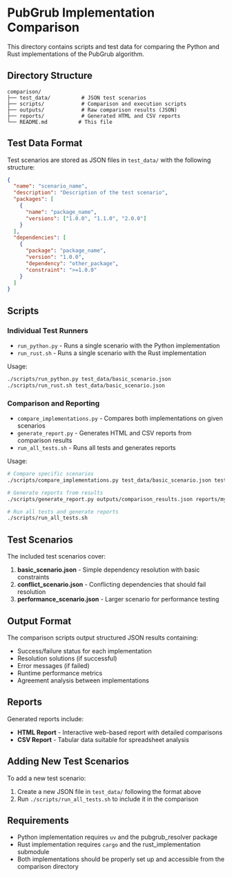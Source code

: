 # PubGrub Implementation Comparison

This directory contains scripts and test data for comparing the Python and Rust implementations of the PubGrub algorithm.

## Directory Structure

```
comparison/
├── test_data/          # JSON test scenarios
├── scripts/            # Comparison and execution scripts
├── outputs/            # Raw comparison results (JSON)
├── reports/            # Generated HTML and CSV reports
└── README.md          # This file
```

## Test Data Format

Test scenarios are stored as JSON files in `test_data/` with the following structure:

```json
{
  "name": "scenario_name",
  "description": "Description of the test scenario",
  "packages": [
    {
      "name": "package_name",
      "versions": ["1.0.0", "1.1.0", "2.0.0"]
    }
  ],
  "dependencies": [
    {
      "package": "package_name",
      "version": "1.0.0",
      "dependency": "other_package",
      "constraint": ">=1.0.0"
    }
  ]
}
```

## Scripts

### Individual Test Runners

- `run_python.py` - Runs a single scenario with the Python implementation
- `run_rust.sh` - Runs a single scenario with the Rust implementation

Usage:
```bash
./scripts/run_python.py test_data/basic_scenario.json
./scripts/run_rust.sh test_data/basic_scenario.json
```

### Comparison and Reporting

- `compare_implementations.py` - Compares both implementations on given scenarios
- `generate_report.py` - Generates HTML and CSV reports from comparison results
- `run_all_tests.sh` - Runs all tests and generates reports

Usage:
```bash
# Compare specific scenarios
./scripts/compare_implementations.py test_data/basic_scenario.json test_data/conflict_scenario.json

# Generate reports from results
./scripts/generate_report.py outputs/comparison_results.json reports/my_report

# Run all tests and generate reports
./scripts/run_all_tests.sh
```

## Test Scenarios

The included test scenarios cover:

1. **basic_scenario.json** - Simple dependency resolution with basic constraints
2. **conflict_scenario.json** - Conflicting dependencies that should fail resolution
3. **performance_scenario.json** - Larger scenario for performance testing

## Output Format

The comparison scripts output structured JSON results containing:

- Success/failure status for each implementation
- Resolution solutions (if successful)
- Error messages (if failed)
- Runtime performance metrics
- Agreement analysis between implementations

## Reports

Generated reports include:

- **HTML Report** - Interactive web-based report with detailed comparisons
- **CSV Report** - Tabular data suitable for spreadsheet analysis

## Adding New Test Scenarios

To add a new test scenario:

1. Create a new JSON file in `test_data/` following the format above
2. Run `./scripts/run_all_tests.sh` to include it in the comparison

## Requirements

- Python implementation requires `uv` and the pubgrub_resolver package
- Rust implementation requires `cargo` and the rust_implementation submodule
- Both implementations should be properly set up and accessible from the comparison directory